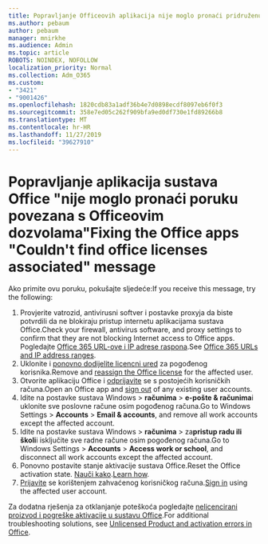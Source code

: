 ```yaml
---
title: Popravljanje Officeovih aplikacija nije moglo pronaći pridruženu poruku Officeovih licenci
ms.author: pebaum
author: pebaum
manager: mnirkhe
ms.audience: Admin
ms.topic: article
ROBOTS: NOINDEX, NOFOLLOW
localization_priority: Normal
ms.collection: Adm_O365
ms.custom:
- "3421"
- "9001426"
ms.openlocfilehash: 1820cdb83a1adf36b4e7d0898ecdf8097eb6f0f3
ms.sourcegitcommit: 358e7ed05c262f909bfa9ed0df730e1fd89266b8
ms.translationtype: MT
ms.contentlocale: hr-HR
ms.lasthandoff: 11/27/2019
ms.locfileid: "39627910"
---
```

# <a name="fixing-the-office-apps-couldnt-find-office-licenses-associated-message"></a><span data-ttu-id="4dfa9-102">Popravljanje aplikacija sustava Office "nije moglo pronaći poruku povezana s Officeovim dozvolama"</span><span class="sxs-lookup"><span data-stu-id="4dfa9-102">Fixing the Office apps "Couldn't find office licenses associated" message</span></span>

<span data-ttu-id="4dfa9-103">Ako primite ovu poruku, pokušajte sljedeće:</span><span class="sxs-lookup"><span data-stu-id="4dfa9-103">If you receive this message, try the following:</span></span>

1. <span data-ttu-id="4dfa9-104">Provjerite vatrozid, antivirusni softver i postavke proxyja da biste potvrdili da ne blokiraju pristup internetu aplikacijama sustava Office.</span><span class="sxs-lookup"><span data-stu-id="4dfa9-104">Check your firewall, antivirus software, and proxy settings to confirm that they are not blocking Internet access to Office apps.</span></span> <span data-ttu-id="4dfa9-105">Pogledajte [Office 365 URL-ove i IP adrese raspona](https://docs.microsoft.com/office365/enterprise/urls-and-ip-address-ranges).</span><span class="sxs-lookup"><span data-stu-id="4dfa9-105">See [Office 365 URLs and IP address ranges](https://docs.microsoft.com/office365/enterprise/urls-and-ip-address-ranges).</span></span>
2. <span data-ttu-id="4dfa9-106">Uklonite i [ponovno dodijelite licencni ured](https://docs.microsoft.com/office365/admin/manage/assign-licenses-to-users) za pogođenog korisnika.</span><span class="sxs-lookup"><span data-stu-id="4dfa9-106">Remove and [reassign the Office license](https://docs.microsoft.com/office365/admin/manage/assign-licenses-to-users) for the affected user.</span></span> 
3. <span data-ttu-id="4dfa9-107">Otvorite aplikaciju Office i [odprijavite](https://support.office.com/article/5a20dc11-47e9-4b6f-945d-478cb6d92071) se s postojećih korisničkih računa.</span><span class="sxs-lookup"><span data-stu-id="4dfa9-107">Open an Office app and [sign out](https://support.office.com/article/5a20dc11-47e9-4b6f-945d-478cb6d92071) of any existing user accounts.</span></span>
4. <span data-ttu-id="4dfa9-108">Idite na postavke sustava Windows > **računima** > **e-pošte & računima**i uklonite sve poslovne račune osim pogođenog računa.</span><span class="sxs-lookup"><span data-stu-id="4dfa9-108">Go to Windows Settings > **Accounts** > **Email & accounts**, and remove all work accounts except the affected account.</span></span>
5. <span data-ttu-id="4dfa9-109">Idite na postavke sustava Windows > **računima** > za**pristup radu ili školi**i isključite sve radne račune osim pogođenog računa.</span><span class="sxs-lookup"><span data-stu-id="4dfa9-109">Go to Windows Settings > **Accounts** > **Access work or school**, and disconnect all work accounts except the affected account.</span></span>
6. <span data-ttu-id="4dfa9-110">Ponovno postavite stanje aktivacije sustava Office.</span><span class="sxs-lookup"><span data-stu-id="4dfa9-110">Reset the Office activation state.</span></span> <span data-ttu-id="4dfa9-111">[Nauči kako](https://docs.microsoft.com/office365/troubleshoot/activation/reset-office-365-proplus-activation-state).</span><span class="sxs-lookup"><span data-stu-id="4dfa9-111">[Learn how](https://docs.microsoft.com/office365/troubleshoot/activation/reset-office-365-proplus-activation-state).</span></span>
7. <span data-ttu-id="4dfa9-112">[Prijavite](https://support.office.com/article/628ea040-f265-49de-b986-be09c3ebf8a9) se korištenjem zahvaćenog korisničkog računa.</span><span class="sxs-lookup"><span data-stu-id="4dfa9-112">[Sign in](https://support.office.com/article/628ea040-f265-49de-b986-be09c3ebf8a9) using the affected user account.</span></span>

<span data-ttu-id="4dfa9-113">Za dodatna rješenja za otklanjanje poteškoća pogledajte [nelicencirani proizvod i pogreške aktivacije u sustavu Office](https://support.office.com/Article/0d23d3c0-c19c-4b2f-9845-5344fedc4380).</span><span class="sxs-lookup"><span data-stu-id="4dfa9-113">For additional troubleshooting solutions, see [Unlicensed Product and activation errors in Office](https://support.office.com/Article/0d23d3c0-c19c-4b2f-9845-5344fedc4380).</span></span>